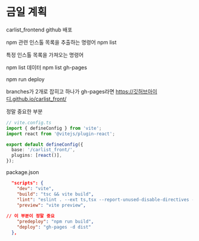 # 금일 계획

carlist_frontend github 배포

npm 관련 인스톨 목록을 추출하는 명령어
npm list

특정 인스톨 목록을 가져오는 명령어

npm list 데이터
npm list gh-pages


npm run deploy

branches가 2개로 잡히고 하나가 gh-pages라면
https://깃허브아이디.github.io/carlist_front/

정말 중요한 부분

```ts
// vite.config.ts
import { defineConfig } from 'vite';
import react from '@vitejs/plugin-react';

export default defineConfig({
  base: '/carlist_front/',
  plugins: [react()],
});
```

package.json

```json
  "scripts": {
    "dev": "vite",
    "build": "tsc && vite build",
    "lint": "eslint . --ext ts,tsx --report-unused-disable-directives --max-warnings 0",
    "preview": "vite preview",
    
// 이 부분이 정말 중요
    "predeploy": "npm run build",
    "deploy": "gh-pages -d dist"
  },
```